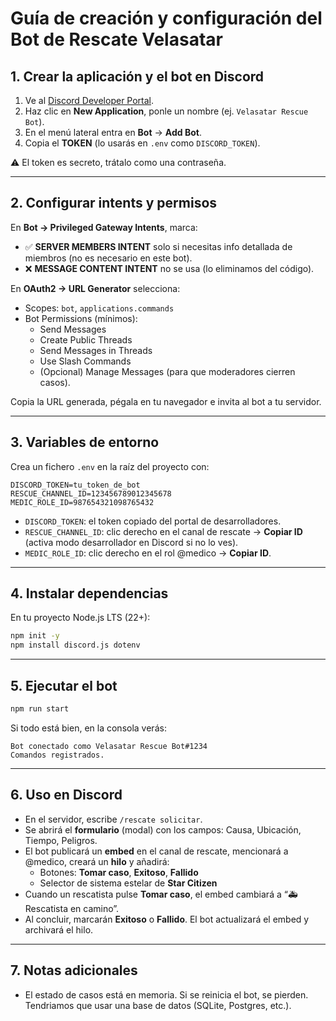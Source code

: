 # Guía de creación y configuración del Bot de Rescate Velasatar

## 1. Crear la aplicación y el bot en Discord

1. Ve al [Discord Developer Portal](https://discord.com/developers/applications).
2. Haz clic en **New Application**, ponle un nombre (ej. `Velasatar Rescue Bot`).
3. En el menú lateral entra en **Bot** → **Add Bot**.
4. Copia el **TOKEN** (lo usarás en `.env` como `DISCORD_TOKEN`).

⚠️ El token es secreto, trátalo como una contraseña.

---

## 2. Configurar intents y permisos

En **Bot → Privileged Gateway Intents**, marca:
- ✅ **SERVER MEMBERS INTENT** solo si necesitas info detallada de miembros (no es necesario en este bot).
- ❌ **MESSAGE CONTENT INTENT** no se usa (lo eliminamos del código).

En **OAuth2 → URL Generator** selecciona:
- Scopes: `bot`, `applications.commands`
- Bot Permissions (mínimos):
  - Send Messages
  - Create Public Threads
  - Send Messages in Threads
  - Use Slash Commands
  - (Opcional) Manage Messages (para que moderadores cierren casos).

Copia la URL generada, pégala en tu navegador e invita al bot a tu servidor.

---

## 3. Variables de entorno

Crea un fichero `.env` en la raíz del proyecto con:

```env
DISCORD_TOKEN=tu_token_de_bot
RESCUE_CHANNEL_ID=123456789012345678
MEDIC_ROLE_ID=987654321098765432
```

- `DISCORD_TOKEN`: el token copiado del portal de desarrolladores.
- `RESCUE_CHANNEL_ID`: clic derecho en el canal de rescate → **Copiar ID** (activa modo desarrollador en Discord si no lo ves).
- `MEDIC_ROLE_ID`: clic derecho en el rol @medico → **Copiar ID**.

---

## 4. Instalar dependencias

En tu proyecto Node.js LTS (22+):

```bash
npm init -y
npm install discord.js dotenv
```

---

## 5. Ejecutar el bot

```bash
npm run start
```

Si todo está bien, en la consola verás:

```
Bot conectado como Velasatar Rescue Bot#1234
Comandos registrados.
```

---

## 6. Uso en Discord

- En el servidor, escribe `/rescate solicitar`.
- Se abrirá el **formulario** (modal) con los campos: Causa, Ubicación, Tiempo, Peligros.
- El bot publicará un **embed** en el canal de rescate, mencionará a @medico, creará un **hilo** y añadirá:
  - Botones: **Tomar caso**, **Exitoso**, **Fallido**
  - Selector de sistema estelar de **Star Citizen**
- Cuando un rescatista pulse **Tomar caso**, el embed cambiará a “🚑 Rescatista en camino”.
- Al concluir, marcarán **Exitoso** o **Fallido**. El bot actualizará el embed y archivará el hilo.

---

## 7. Notas adicionales

- El estado de casos está en memoria. Si se reinicia el bot, se pierden. Tendriamos que usar una base de datos (SQLite, Postgres, etc.).

